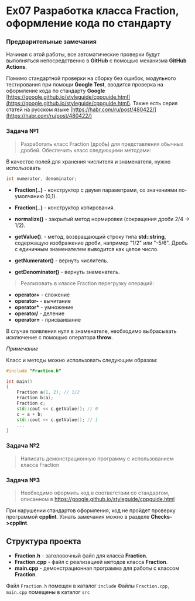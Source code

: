 
# Ex07 Разработка класса Fraction, оформление кода по стандарту

### Предварительные замечания

Начиная с этой работы, все автоматические проверки будут выполняться непосредственно в **GitHub** с помощью механизма **GitHub Actions**.

Помимо стандартной проверки на сборку без ошибок, модульного тестирования при помощи **Google Test**, вводится проверка на оформление кода по стандарту **Google** [https://google.github.io/styleguide/cppguide.html](https://google.github.io/styleguide/cppguide.html). Также есть серия статей на русском языке [https://habr.com/ru/post/480422/](https://habr.com/ru/post/480422/)


### Задача №1


> Разработать класс Fraction (дробь) для представления обычных дробей. Обеспечить класс следующими методами:

В качестве полей для хранения числителя и знаменателя, нужно использовать

```cpp
int numerator, denominator;
```

- **Fraction(..)** - конструктор с двумя параметрами, со значениями по-умолчанию (0,1).
- **Fraction(..)** - конструктор копирования.
- **normalize()**  - закрытый метод нормировки (сокращения дроби 2/4 -> 1/2).
- **getValue()**.  - метод, возвращающий строку типа **std::string**, содержащую изображение дроби, например "1/2" или "-5/6". Дробь с единичным знаменателем выводится как целое число.

- **getNumerator()** - вернуть числитель.
- **getDenominator()** - вернуть знаменатель.

> Реализовать в классе Fraction перегрузку операций:

- **operator+** - сложение
- **operator-** - вычитание
- **operator\*** - умножение
- **operator/** - деление
- **operator=** - присваивание

В случае появления нуля в знаменателе, необходимо выбрасывать исключение с помощью оператора **throw**. 

*Примечание*

Класс и методы можно использовать следующим образом:

```cpp
#include "Fraction.h"

int main()
{
    Fraction a(1, 2); // 1/2
    Fraction b(a);
    Fraction c;
    std::cout << c.getValue(); // 0
    c = a + b;
    std::cout << c.getValue(); // 1
    ...
}
```

### Задача №2

> Написать демонстрационную программу с использованием класса Fraction

### Задача №3

> Необходимо оформить код в соответствии со стандартом, описанном в https://google.github.io/styleguide/cppguide.html 
 
При нарушении стандартов оформления, код не пройдет проверку программой **cpplint**. Узнать замечания можно в разделе **Checks->cpplint**.


## Структура проекта

- **Fraction.h** - заголовочный файл для класса **Fraction**.
- **Fraction.cpp** - файл с реализацией методов класса **Fraction**.
- **main.cpp** - демонстрационная программа для работы с классом **Fraction**.

Файл `Fraction.h` помещен в каталог `include`
Файлы `Fraction.cpp, main.cpp` помещены в каталог `src` 